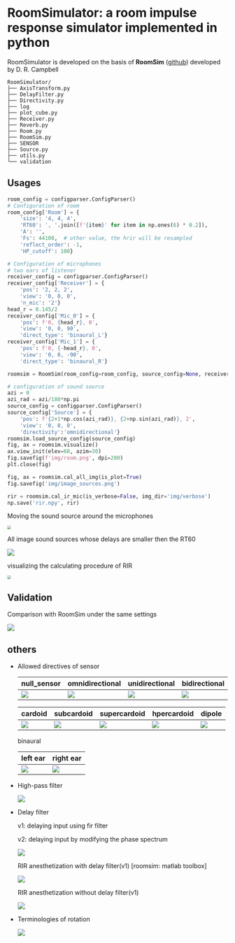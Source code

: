 # RoomSimulator: a room impulse response simulator implemented in python

RoomSimulator is developed on the basis of **RoomSim** ([github](https://github.com/bingo-todd/Roomsim_Campbell)) developed by D. R. Campbell

```shell
RoomSimulator/
├── AxisTransform.py
├── DelayFilter.py
├── Directivity.py
├── log
├── plot_cube.py
├── Receiver.py
├── Reverb.py
├── Room.py
├── RoomSim.py
├── SENSOR
├── Source.py
├── utils.py
└── validation
```

## Usages

```python
room_config = configparser.ConfigParser()
# Configuration of room
room_config['Room'] = {
    'size': '4, 4, 4',
    'RT60': ', '.join([f'{item}' for item in np.ones(6) * 0.2]),
    'A': '',
    'Fs': 44100,  # other value, the hrir will be resampled
    'reflect_order': -1,
    'HP_cutoff': 100}

# Configuration of microphones
# two ears of listener
receiver_config = configparser.ConfigParser()
receiver_config['Receiver'] = {
    'pos': '2, 2, 2',
    'view': '0, 0, 0',
    'n_mic': '2'}
head_r = 0.145/2
receiver_config['Mic_0'] = {
    'pos': f'0, {head_r}, 0',
    'view': '0, 0, 90',
    'direct_type': 'binaural_L'}
receiver_config['Mic_1'] = {
    'pos': f'0, {-head_r}, 0',
    'view': '0, 0, -90',
    'direct_type': 'binaural_R'}

roomsim = RoomSim(room_config=room_config, source_config=None, receiver_config=receiver_config)

# configuration of sound source
azi = 0
azi_rad = azi/180*np.pi
source_config = configparser.ConfigParser()
source_config['Source'] = {
    'pos': f'{2+1*np.cos(azi_rad)}, {2+np.sin(azi_rad)}, 2',
    'view': '0, 0, 0',
    'directivity':'omnidirectional'}
roomsim.load_source_config(source_config)
fig, ax = roomsim.visualize()
ax.view_init(elev=60, azim=30)
fig.savefig(f'img/room.png', dpi=200)
plt.close(fig)

fig, ax = roomsim.cal_all_img(is_plot=True)
fig.savefig('img/image_sources.png')

rir = roomsim.cal_ir_mic(is_verbose=False, img_dir='img/verbose')
np.save('rir.npy', rir)

```

Moving the sound source around the microphones

<img src="images/room.png" style="zoom:50%;" />

All image sound sources whose delays are smaller then the RT60

![](images/image_sources.png)

visualizing the calculating procedure of RIR

<img src="images/rir_verbose.gif" style="zoom:50%;" />

## Validation

Comparison with RoomSim under the same settings

<img src='images/validation_without_delayfilter.png'>



## others

- Allowed directives of sensor



  | null_sensor                             | omnidirectional                             | unidirectional                             | bidirectional                             | hemisphere                             |
  | --------------------------------------- | ------------------------------------------- | ------------------------------------------ | ----------------------------------------- | -------------------------------------- |
  | ![](images/directivity/null_sensor.png) | ![](images/directivity/omnidirectional.png) | ![](images/directivity/unidirectional.png) | ![](images/directivity/bidirectional.png) | ![](images/directivity/hemisphere.png) |

  | cardoid                             | subcardoid                             | supercardoid                             | hpercardoid                              | dipole                             |
  | ----------------------------------- | -------------------------------------- | ---------------------------------------- | ---------------------------------------- | ---------------------------------- |
  | ![](images/directivity/cardoid.png) | ![](images/directivity/subcardoid.png) | ![](images/directivity/supercardoid.png) | ![](images/directivity/hypercardoid.png) | ![](images/directivity/dipole.png) |

  binaural

  | left ear                               | right ear                              |
  | -------------------------------------- | -------------------------------------- |
  | ![](images/directivity/binaural_L.png) | ![](images/directivity/binaural_R.png) |



- High-pass filter

  <img src='images/rir_HP_effect.png'>

- Delay filter

  v1: delaying input using fir filter

  v2: delaying input by modifying the phase spectrum

  ![](images/delay_filter.png)

  RIR anesthetization with delay filter(v1) [roomsim: matlab toolbox]

  <img src='images/validation_with_delayfilter.png'>

  RIR anesthetization without delay filter(v1)

  <img src='images/validation_without_delayfilter.png'>

- Terminologies of rotation

  <img src="images/rotation_angle_definition.png">
